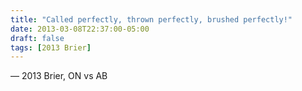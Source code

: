 ```yaml
---
title: "Called perfectly, thrown perfectly, brushed perfectly!"
date: 2013-03-08T22:37:00-05:00
draft: false
tags: [2013 Brier]
---
```

— 2013 Brier, ON vs AB
<!--more--> 

